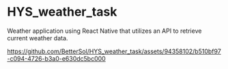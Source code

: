 # HYS_weather_task
Weather application using React Native that utilizes an API to retrieve current weather data.


https://github.com/BetterSol/HYS_weather_task/assets/94358102/b510bf97-c094-4726-b3a0-e630dc5bc000

